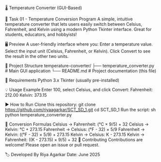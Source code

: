 🌡 Temperature Converter (GUI-Based)

📌 Task 01 - Temperature Conversion Program
A simple, intuitive temperature converter that lets users easily switch between Celsius, Fahrenheit, and Kelvin using a modern Python Tkinter interface. Great for students, educators, and hobbyists!

🖥 Preview
A user-friendly interface where you:
Enter a temperature value.
Select the input unit (Celsius, Fahrenheit, or Kelvin).
Click Convert to see the result in the other two units.

📂 Project Structure
temperature-converter/
├── temperature_converter.py   # Main GUI application
└── README.md                  # Project documentation (this file)

🔧 Requirements
Python 3.x
Tkinter (usually pre-installed)

💡 Usage Example
Enter 100, select Celsius, and click Convert:
Fahrenheit: 212.00
Kelvin: 373.15

▶ How to Run
Clone this repository:
git clone https://github.com/riyaagarkar/SCT_SD_1.git
cd SCT_SD_1
Run the script:
sh
python temperature_converter.py

🧠 Conversion Formulas
Celsius → Fahrenheit: (°C × 9/5) + 32
Celsius → Kelvin: °C + 273.15
Fahrenheit → Celsius: (°F - 32) × 5/9
Fahrenheit → Kelvin: ((°F - 32) × 5/9) + 273.15
Kelvin → Celsius: K - 273.15
Kelvin → Fahrenheit: ((K - 273.15) × 9/5) + 32
🤝 Contributing
Contributions are welcome! Please open an issue or pull request.

🏷 Developed By
Riya Agarkar
Date: June 2025
